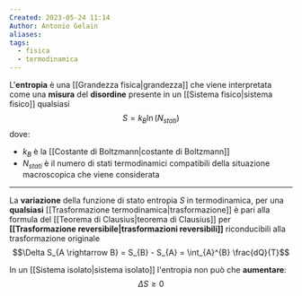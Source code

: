 ```yaml
---
Created: 2023-05-24 11:14
Author: Antonio Gelain
aliases: 
tags:
  - fisica
  - termodinamica
---
```


L'**entropia** è una [[Grandezza fisica|grandezza]] che viene interpretata come una **misura** del **disordine** presente in un [[Sistema fisico|sistema fisico]] qualsiasi
$$S = k_{B} \ln(N_{stati})$$
dove:
- $k_{B}$ è la [[Costante di Boltzmann|costante di Boltzmann]]
- $N_{stati}$ è il numero di stati termodinamici compatibili della situazione macroscopica che viene considerata

---

La **variazione** della funzione di stato entropia $S$ in termodinamica, per una **qualsiasi** [[Trasformazione termodinamica|trasformazione]] è pari alla formula del [[Teorema di Clausius|teorema di Clausius]] per **[[Trasformazione reversibile|trasformazioni reversibili]]** riconducibili alla trasformazione originale
$$\Delta S_{A \rightarrow B} = S_{B} - S_{A} = \int_{A}^{B} \frac{dQ}{T}$$

In un [[Sistema isolato|sistema isolato]] l'entropia non può che **aumentare**:
$$\Delta S \ge 0$$